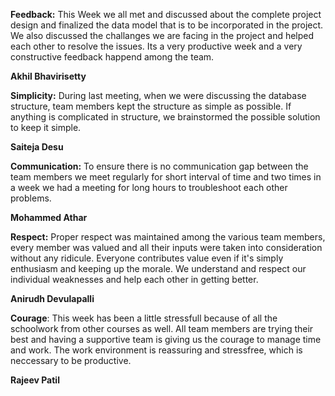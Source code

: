 **Feedback:** This Week we all met and discussed about the complete project design and finalized the data model that is to be incorporated in the project. We also discussed the challanges we are facing in the project and helped each other to resolve the issues. Its a very productive week and a very constructive feedback happend among the team.

**Akhil Bhavirisetty**

**Simplicity:** During last meeting, when we were discussing the database structure, team members kept the structure as simple as possible. If anything is complicated in structure, we brainstormed the possible solution to keep it simple.

**Saiteja Desu**

**Communication:** To ensure there is no communication gap between the team members we meet regularly for short interval of time and two times in a week we had a meeting for long hours to troubleshoot each other problems. 

**Mohammed Athar**

**Respect:** Proper respect was maintained among the various team members, every member was valued and all their inputs were taken into consideration without any ridicule. Everyone contributes value even if it's simply enthusiasm and keeping up the morale. We understand and respect our individual weaknesses and help each other in getting better.

**Anirudh Devulapalli**

**Courage**: This week has been a little stressfull because of all the schoolwork from other courses as well. All team members are trying their best and having a supportive team is giving us the courage to manage time and work. The work environment is reassuring and stressfree, which is neccessary to be productive. 

**Rajeev Patil**
